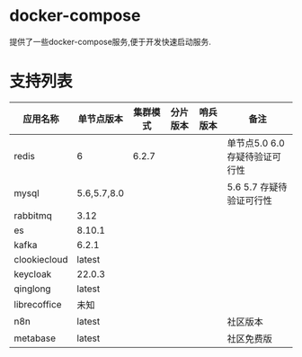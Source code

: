 # docker-compose

提供了一些docker-compose服务,便于开发快速启动服务.

# 支持列表

| 应用名称         | 单节点版本       | 集群模式  | 分片版本 | 哨兵版本 | 备注                  |
|--------------|-------------|-------|------|------|---------------------|
| redis        | 6           | 6.2.7 |      |      | 单节点5.0 6.0 存疑待验证可行性 |
| mysql        | 5.6,5.7,8.0 |       |      |      | 5.6 5.7 存疑待验证可行性    |
| rabbitmq     | 3.12        |       |      |      |                     |
| es           | 8.10.1      |       |      |      |                     |
| kafka        | 6.2.1       |       |      |      |                     |
| clookiecloud | latest      |       |      |      |                     |
| keycloak     | 22.0.3      |       |      |      |                     |
| qinglong     | latest      |       |      |      |                     |
| librecoffice | 未知          |       |      |      |                     |
| n8n          | latest      |       |      |      | 社区版本                |
| metabase     | latest      |       |      |      | 社区免费版               |

